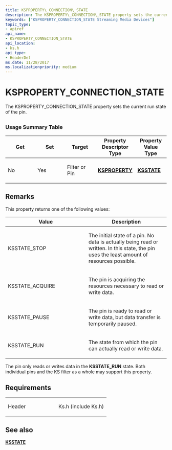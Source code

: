 ```yaml
---
title: KSPROPERTY\_CONNECTION\_STATE
description: The KSPROPERTY\_CONNECTION\_STATE property sets the current run state of the pin.
keywords: ["KSPROPERTY_CONNECTION_STATE Streaming Media Devices"]
topic_type:
- apiref
api_name:
- KSPROPERTY_CONNECTION_STATE
api_location:
- ks.h
api_type:
- HeaderDef
ms.date: 11/28/2017
ms.localizationpriority: medium
---
```


# KSPROPERTY\_CONNECTION\_STATE


The KSPROPERTY\_CONNECTION\_STATE property sets the current run state of the pin.

## <span id="ddk_ksproperty_connection_state_ks"></span><span id="DDK_KSPROPERTY_CONNECTION_STATE_KS"></span>


### Usage Summary Table

<table>
<colgroup>
<col width="20%" />
<col width="20%" />
<col width="20%" />
<col width="20%" />
<col width="20%" />
</colgroup>
<thead>
<tr class="header">
<th>Get</th>
<th>Set</th>
<th>Target</th>
<th>Property Descriptor Type</th>
<th>Property Value Type</th>
</tr>
</thead>
<tbody>
<tr class="odd">
<td><p>No</p></td>
<td><p>Yes</p></td>
<td><p>Filter or Pin</p></td>
<td><p><a href="/windows-hardware/drivers/ddi/ks/ns-ks-ksidentifier" data-raw-source="[&lt;strong&gt;KSPROPERTY&lt;/strong&gt;](/windows-hardware/drivers/ddi/ks/ns-ks-ksidentifier)"><strong>KSPROPERTY</strong></a></p></td>
<td><p><a href="/windows-hardware/drivers/ddi/ks/ne-ks-ksstate" data-raw-source="[&lt;strong&gt;KSSTATE&lt;/strong&gt;](/windows-hardware/drivers/ddi/ks/ne-ks-ksstate)"><strong>KSSTATE</strong></a></p></td>
</tr>
</tbody>
</table>

 

## Remarks

This property returns one of the following values:

<table>
<colgroup>
<col width="50%" />
<col width="50%" />
</colgroup>
<thead>
<tr class="header">
<th>Value</th>
<th>Description</th>
</tr>
</thead>
<tbody>
<tr class="odd">
<td><p>KSSTATE_STOP</p></td>
<td><p>The initial state of a pin. No data is actually being read or written. In this state, the pin uses the least amount of resources possible.</p></td>
</tr>
<tr class="even">
<td><p>KSSTATE_ACQUIRE</p></td>
<td><p>The pin is acquiring the resources necessary to read or write data.</p></td>
</tr>
<tr class="odd">
<td><p>KSSTATE_PAUSE</p></td>
<td><p>The pin is ready to read or write data, but data transfer is temporarily paused.</p></td>
</tr>
<tr class="even">
<td><p>KSSTATE_RUN</p></td>
<td><p>The state from which the pin can actually read or write data.</p></td>
</tr>
</tbody>
</table>

 

The pin only reads or writes data in the **KSSTATE\_RUN** state. Both individual pins and the KS filter as a whole may support this property.

## Requirements

<table>
<colgroup>
<col width="50%" />
<col width="50%" />
</colgroup>
<tbody>
<tr class="odd">
<td><p>Header</p></td>
<td>Ks.h (include Ks.h)</td>
</tr>
</tbody>
</table>

## See also


[**KSSTATE**](/windows-hardware/drivers/ddi/ks/ne-ks-ksstate)

